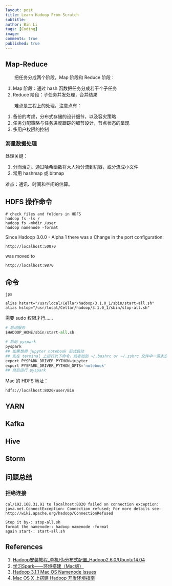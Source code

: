 ```yaml
---
layout: post
title: Learn Hadoop From Scratch
subtitle:
author: Bin Li
tags: [Coding]
image: 
comments: true
published: true
---
```


## Map-Reduce
　　把任务分成两个阶段，Map 阶段和 Reduce 阶段：
1. Map 阶段：通过 hash 函数把任务分成若干个子任务
2. Reduce 阶段：子任务并发处理，合并结果

　　难点是工程上的处理，注意点有：
1. 备份的考虑，分布式存储的设计细节，以及容灾策略
2. 任务分配策略与任务进度跟踪的细节设计，节点状态的呈现
3. 多用户权限的控制

### 海量数据处理
处理关键：
1. 分而治之。通过哈希函数将大人物分流到机器，或分流成小文件
2. 常用 hashmap 或 bitmap

难点：通讯、时间和空间的估算。

## HDFS 操作命令

```shell
# check files and folders in HDFS
hadoop fs -ls /
hadoop fs -mkdir /user
hadoop namenode -format
```


Since Hadoop 3.0.0 - Alpha 1 there was a Change in the port configuration:
```
http://localhost:50070
```

was moved to

```
http://localhost:9870
```

## 命令
```
jps
```

```
alias hstart="/usr/local/Cellar/hadoop/3.1.0_1/sbin/start-all.sh"
alias hstop="/usr/local/Cellar/hadoop/3.1.0_1/sbin/stop-all.sh"
```

需要 sudo 权限才行……


```python
# 启动服务
$HADOOP_HOME/sbin/start-all.sh

# 启动 pyspark
pyspark
## 如果想用 jupyter notebook 形式启动
## 先在 terminal 上运行以下命令，或者加到 ~/.bashrc or ~/.zshrc 文件中一劳永逸解决
export PYSPARK_DRIVER_PYTHON=jupyter
export PYSPARK_DRIVER_PYTHON_OPTS='notebook'
## 然后运行 pyspark
```

Mac 的 HDFS 地址：
```shell
hdfs://localhost:8020/user/Bin
```

## YARN

## Kafka

## Hive

## Storm

## 问题总结

### 拒绝连接
```
cal/192.168.31.91 to localhost:8020 failed on connection exception: java.net.ConnectException: Connection refused; For more details see:  http://wiki.apache.org/hadoop/ConnectionRefused
```


```
Stop it by-: stop-all.sh
format the namenode-: hadoop namenode -format
again start-: start-all.sh
```

## References
1. [Hadoop安装教程_单机/伪分布式配置_Hadoop2.6.0/Ubuntu14.04](http://dblab.xmu.edu.cn/blog/install-hadoop/)
2. [学习Spark——环境搭建（Mac版）](https://www.cnblogs.com/bigdataZJ/p/hellospark.html)
3. [Hadoop 3.1.1 Mac OS Namenode Issues](https://stackoverflow.com/questions/52750030/hadoop-3-1-1-mac-os-namenode-issues/53041538)
4. [Mac OS X 上搭建 Hadoop 开发环境指南](https://zhuanlan.zhihu.com/p/33117305)